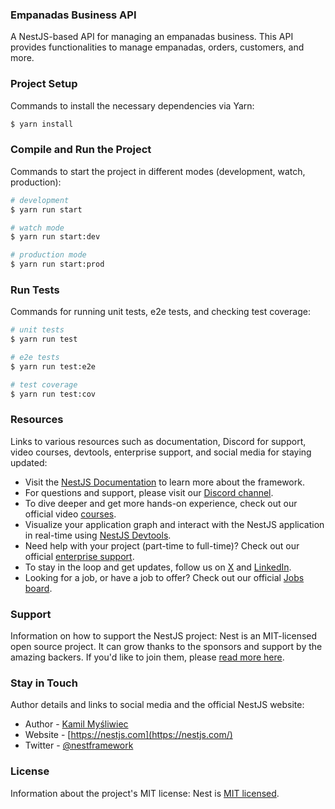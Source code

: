 
### Empanadas Business API

A NestJS-based API for managing an empanadas business. This API provides functionalities to manage empanadas, orders,
customers, and more.

### Project Setup
Commands to install the necessary dependencies via Yarn:
```bash
$ yarn install
```

### Compile and Run the Project
Commands to start the project in different modes (development, watch, production):
```bash
# development
$ yarn run start

# watch mode
$ yarn run start:dev

# production mode
$ yarn run start:prod
```

### Run Tests
Commands for running unit tests, e2e tests, and checking test coverage:
```bash
# unit tests
$ yarn run test

# e2e tests
$ yarn run test:e2e

# test coverage
$ yarn run test:cov
```

### Resources
Links to various resources such as documentation, Discord for support, video courses, devtools, enterprise support, and social media for staying updated:
- Visit the [NestJS Documentation](https://docs.nestjs.com) to learn more about the framework.
- For questions and support, please visit our [Discord channel](https://discord.gg/G7Qnnhy).
- To dive deeper and get more hands-on experience, check out our official video [courses](https://courses.nestjs.com/).
- Visualize your application graph and interact with the NestJS application in real-time using [NestJS Devtools](https://devtools.nestjs.com).
- Need help with your project (part-time to full-time)? Check out our official [enterprise support](https://enterprise.nestjs.com).
- To stay in the loop and get updates, follow us on [X](https://x.com/nestframework) and [LinkedIn](https://linkedin.com/company/nestjs).
- Looking for a job, or have a job to offer? Check out our official [Jobs board](https://jobs.nestjs.com).

### Support
Information on how to support the NestJS project:
Nest is an MIT-licensed open source project. It can grow thanks to the sponsors and support by the amazing backers. If you'd like to join them, please [read more here](https://docs.nestjs.com/support).

### Stay in Touch
Author details and links to social media and the official NestJS website:
- Author - [Kamil Myśliwiec](https://twitter.com/kammysliwiec)
- Website - [https://nestjs.com](https://nestjs.com/)
- Twitter - [@nestframework](https://twitter.com/nestframework)

### License
Information about the project's MIT license:
Nest is [MIT licensed](https://github.com/nestjs/nest/blob/master/LICENSE).